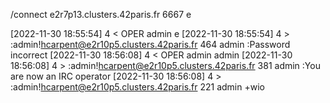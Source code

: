/connect e2r7p13.clusters.42paris.fr 6667 e

[2022-11-30 18:55:54] 4 < OPER admin e
[2022-11-30 18:55:54] 4 > :admin!hcarpent@e2r10p5.clusters.42paris.fr 464 admin :Password incorrect
[2022-11-30 18:56:08] 4 < OPER admin admin
[2022-11-30 18:56:08] 4 > :admin!hcarpent@e2r10p5.clusters.42paris.fr 381 admin :You are now an IRC operator
[2022-11-30 18:56:08] 4 > :admin!hcarpent@e2r10p5.clusters.42paris.fr 221 admin +wio